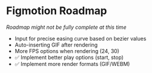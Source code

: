 # Figmotion Roadmap
*Roadmap might not be fully complete at this time*
* Input for precise easing curve based on bezier values
* Auto-inserting GIF after rendering
* More FPS options when rendering (24, 30)
* ✅ Implement better play options (start, stop)
* ✅ Implement more render formats (GIF/WEBM)